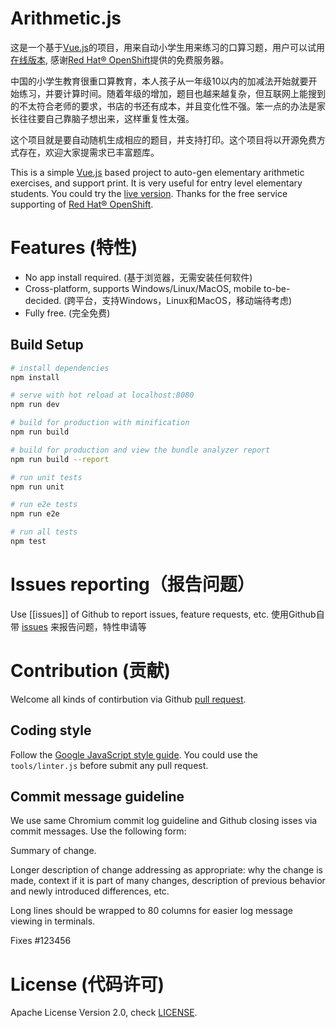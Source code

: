 # Arithmetic.js

这是一个基于[Vue.js](https://vuejs.org/)的项目，用来自动小学生用来练习的口算习题，用户可以试用[在线版本](http://arithmetic-js-arithmetic-js.7e14.starter-us-west-2.openshiftapps.com:8080), 感谢[Red Hat® OpenShift](https://www.openshift.com/)提供的免费服务器。

中国的小学生教育很重口算教育，本人孩子从一年级10以内的加减法开始就要开始练习，并要计算时间。随着年级的增加，题目也越来越复杂，但互联网上能搜到的不太符合老师的要求，书店的书还有成本，并且变化性不强。笨一点的办法是家长往往要自己靠脑子想出来，这样重复性太强。

这个项目就是要自动随机生成相应的题目，并支持打印。这个项目将以开源免费方式存在，欢迎大家提需求已丰富题库。

This is a simple [Vue.js](https://vuejs.org/) based project to auto-gen elementary arithmetic exercises, and support print. It is very useful for entry level elementary students. You could try the [live version](http://arithmetic-js-arithmetic-js.7e14.starter-us-west-2.openshiftapps.com:8080). Thanks for the free service supporting of [Red Hat® OpenShift](https://www.openshift.com/).

# Features (特性)
* No app install required. (基于浏览器，无需安装任何软件)
* Cross-platform, supports Windows/Linux/MacOS, mobile to-be-decided. (跨平台，支持Windows，Linux和MacOS，移动端待考虑)
* Fully free. (完全免费)

## Build Setup

``` bash
# install dependencies
npm install

# serve with hot reload at localhost:8080
npm run dev

# build for production with minification
npm run build

# build for production and view the bundle analyzer report
npm run build --report

# run unit tests
npm run unit

# run e2e tests
npm run e2e

# run all tests
npm test
```

# Issues reporting（报告问题）
Use [[issues]] of Github to report issues, feature requests, etc.
使用Github自带 [issues](https://github.com/halton/arithmetic.js/issues) 来报告问题，特性申请等

# Contribution (贡献)
Welcome all kinds of contirbution via Github [pull request](https://help.github.com/articles/about-pull-requests/).
## Coding style
Follow the [Google JavaScript style guide](https://google.github.io/styleguide/javascriptguide.xml). You could use the `tools/linter.js` before submit any pull request.
## Commit message guideline

We use same Chromium commit log guideline and Github closing isses via commit messages. Use the following form:

Summary of change.

Longer description of change addressing as appropriate: why the change is made,
context if it is part of many changes, description of previous behavior and
newly introduced differences, etc.

Long lines should be wrapped to 80 columns for easier log message viewing in
terminals.

Fixes #123456

# License (代码许可)
Apache License Version 2.0, check [LICENSE](./LICENSE).
